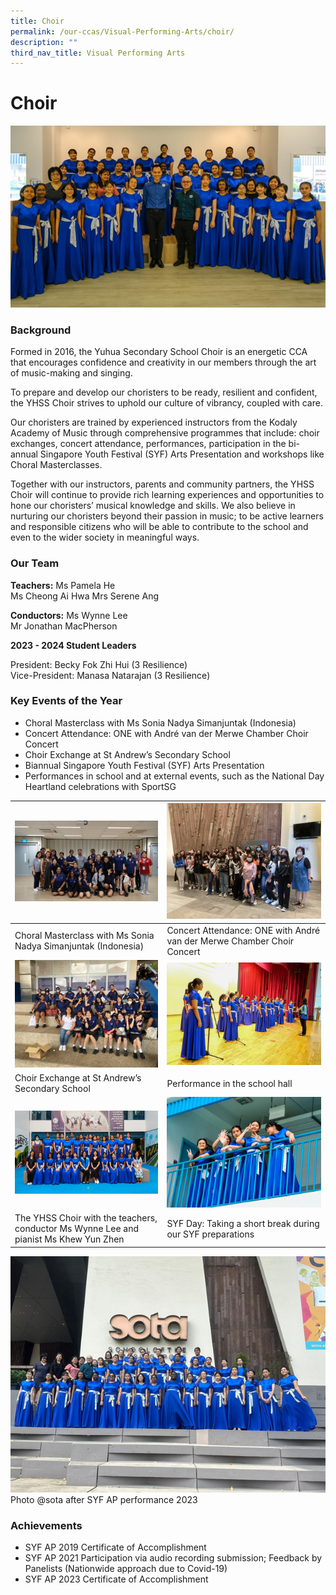 ```yaml
---
title: Choir
permalink: /our-ccas/Visual-Performing-Arts/choir/
description: ""
third_nav_title: Visual Performing Arts
---
```

# **Choir**

![](/images/choir7.png)

### Background

Formed in 2016, the Yuhua Secondary School Choir is an energetic CCA that encourages confidence and creativity in our members through the art of music-making and singing. 

To prepare and develop our choristers to be ready, resilient and confident, the YHSS Choir strives to uphold our culture of vibrancy, coupled with care. 

Our choristers are trained by experienced instructors from the Kodaly Academy of Music through comprehensive programmes that include: choir exchanges, concert attendance, performances, participation in the bi-annual Singapore Youth Festival (SYF) Arts Presentation and workshops like Choral Masterclasses. 

Together with our instructors, parents and community partners, the YHSS Choir will continue to provide rich learning experiences and opportunities to hone our choristers’ musical knowledge and skills. We also believe in nurturing our choristers beyond their passion in music; to be active learners and responsible citizens who will be able to contribute to the school and even to the wider society in meaningful ways.


### Our Team

**Teachers:**
Ms Pamela He  
Ms Cheong Ai Hwa
Mrs Serene Ang

**Conductors:**
Ms Wynne Lee  
Mr Jonathan MacPherson

**2023 - 2024 Student Leaders**

President: Becky Fok Zhi Hui (3 Resilience)  
Vice-President: Manasa Natarajan (3 Resilience) 

### Key Events of the Year

* Choral Masterclass with Ms Sonia Nadya Simanjuntak (Indonesia)    
* Concert Attendance: ONE with André van der Merwe Chamber Choir Concert     
* Choir Exchange at St Andrew’s Secondary School
* Biannual Singapore Youth Festival (SYF) Arts Presentation
* Performances in school and at external events, such as the National Day Heartland celebrations with SportSG


|![](/images/choir1.png)|![](/images/choir2.png)| 
| -------- | -------- | 
| Choral Masterclass with Ms Sonia Nadya Simanjuntak (Indonesia) |Concert Attendance: ONE with André van der Merwe Chamber Choir Concert    | 
|![](/images/choir3.png)|![](/images/choir4.png)|| -------- | -------- | 
|Choir Exchange at St Andrew’s Secondary School |Performance in the school hall| 
|	![](/images/choir5.png)|![](/images/choir6.png) || -------- | -------- | 
|The YHSS Choir with the teachers, conductor Ms Wynne Lee and pianist Ms Khew Yun Zhen|SYF Day: Taking a short break during our SYF preparations| 

![](/images/choir8.png)
Photo @sota after SYF AP performance 2023
### Achievements

* SYF AP 2019 Certificate of Accomplishment
* SYF AP 2021 Participation via audio recording submission; Feedback by Panelists (Nationwide approach due to Covid-19)
* SYF AP 2023 Certificate of Accomplishment